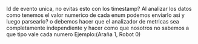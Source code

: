 Id de evento unica, no evitas esto con los timestamp?
Al analizar los datos como tenemos el valor numerico de cada enum podemos enviarlo asi y luego parsearlo? o debemos hacer que el analizador de metricas sea completamente independiente y hacer como que nosotros no sabemos a que tipo vale cada numero Ejemplo:(Araña  1, Robot 0)
